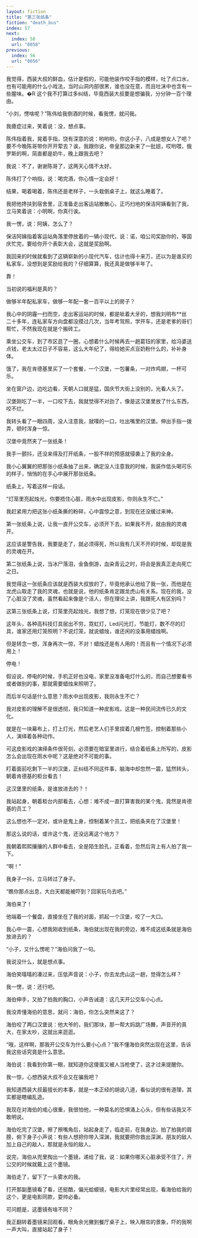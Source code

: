 ```yaml
---
layout: fiction
title: "第三张纸条"
fiction: "death_bus"
index: 57
next:
  index: 58
  url: "0058"
previous:
  index: 56
  url: "0056"
---
```

我觉得，西装大叔的鲜血，估计是假的，可能他装作咬手指的模样，吐了点口水，也有可能用的什么小戏法，当时山洞内部很黑，谁也没在意，而且吐沫中也含有一些腥味。�R  这个我不打算过多纠结，毕竟西装大叔要是想骗我，分分钟一百个理由。

“小刘，愣啥呢？”陈伟给我倒酒的时候，看我愣，就问我。

我癔症过来，笑着说：没，想点事。

陈伟指着我，晃着手指，饶有深意的说：哟哟哟，你这小子，八成是想女人了吧？要不今晚陈哥带你开开荤去？诶，我跟你说，帝皇那边新来了一批妞，哎哟喂，俄罗斯的啊，简直都是奶牛，晚上跟我去吧？

我说：不了，谢谢陈哥了，这两天心情不太好。

陈伟打了个响指，说：喝完酒，你心情一定会好！

结果，喝着喝着，陈伟还是老样子，一头栽倒桌子上，就这么睡着了。

我把他搀扶到宿舍里，正准备走出客运站散散心，正巧扫地的保洁阿姨看到了我，立马笑着说：小明啊，你真行诶。

我一愣，说：阿姨，怎么了？

保洁阿姨指着客运站角落里停放着的一辆小现代，说：诺，咱公司奖励你的，等国庆忙完，要给你开个表彰大会，这就是奖励啊。

我回来的时候就看到了这辆崭新的小现代汽车，估计也得十来万，还以为是谁买的私家车，没想到是奖励给我的？仔细算算，我还真是做够半年了。

靠！

当初说的福利是真的？

做够半年配私家车，做够一年配一套一百平以上的房子？

我心中的阴霾一扫而空，走出客运站的时候，都是呲着大牙的，想我刘明布**丝二十多年，连私家车方向盘都没摸过几次，当年考驾照，学开车，还是老爹的哥们帮忙，不然我现在就是个搬砖工。

乘坐公交车，到了市区逛了一圈，心想着什么时候再去一趟葛钰的家里，给冯婆送点钱，老太太过日子不容易，这么大年纪了，得给她买点豆奶粉什么的，补补身体。

饿了，我在肯德基里买了一个套餐，一个汉堡，一包薯条，一对炸鸡翅，一杯可乐。

坐在窗户边，边吃边看，天朝人口就是猛，国庆节大街上没别的，光看人头了。

汉堡刚吃了一半，一口咬下去，我就觉得不对劲了，像是这汉堡里放了什么东西，咬不烂。

我转头看了一眼四周，没人注意我，就噗的一口，吐出嘴里的汉堡。伸出手指一拨弄，顿时浑身一惊。

汉堡中竟然夹了一张纸条！

我手一颤抖，还没来得及打开纸条，一股不祥的预感就侵袭上了我的全身。

我小心翼翼的把那张小纸条抽了出来，确定没人注意我的时候，我装作低头喝可乐的样子，悄悄的在手心中展开那张纸条。

纸条上，写着这样一段话。

“灯笼里亮起烛光，你要捂住心脏，雨水中出现皮影，你则永生不亡。”

我赶紧用力把这张小纸条撕的粉碎，心中震惊之意，到现在还没缓过来神。

第一张纸条上说，让我一直开公交车，必须开下去，如果我不开，就由我的灵魂开。

这应该是警告我，我要是走了，就必须得死，所以我有几天不开的时候，却现是我的灵魂在开。

第二张纸条上说，当冰尸落泪，金鱼倒游，血染青云之时，将会是我真正走向死亡之日。

我觉得这一张纸条应该就是西装大叔放的了，毕竟他承认他给了我一张，而他是在龙虎山取走了我的灵魂，也就是说，他的纸条肯定跟龙虎山有关系。现在的我，没了心脏没了灵魂，虽然看起来像是个活人，但在理论上讲，我跟死人有区别吗？

这第三张纸条上说，灯笼里亮起烛光，我想了想，灯笼现在很少见了吧？

这年头，各种高科技灯具层出不穷，霓虹灯，Led闪光灯，节能灯，数不尽的灯具，谁家还用灯笼照明？不说灯笼，就说蜡烛，谁还闲的没事用蜡烛啊。

但是转念一想，浑身再次一惊，不对！蜡烛还是有人用的！而且有一个情况下必须用上！

停电！

假设说，停电的时候，手机正好也没电，家里没准备电灯什么的，而自己想要看书或者做别的事，那就需要蜡烛来照明了。

而后半句话是什么意思？雨水中出现皮影，我则永生不亡？

我对皮影的理解不是很透彻，我只知道一种皮影戏，这是一种民间流传已久的文化。

就是在一块幕布上，打上灯光，然后老艺人们手里捏着几根竹签，控制着那些小人，演绎着各种动作。

可这皮影戏的演绎条件很苛刻，必须要在暗室里进行，结合着纸条上所写的，皮影怎么会出现在雨水中呢？这是绝对不可能的事。

盯着面前吃剩下一半的汉堡，正纠结不同这件事，脑海中却忽然一震，猛然转头，朝着肯德基的柜台看去！

这汉堡里的纸条，是谁放进去的？！

我站起身，朝着柜台内部看去，心想：难不成一直打算害我的某个鬼，竟然是肯德基的员工？

这么想也不一定对，或许是鬼上身，控制着某个员工，把纸条夹在了汉堡里！

那这么说的话，或许这个鬼，还没远离这个地方？

我朝着熙熙攘攘的人群中看去，全是陌生脸孔，正看着，忽然后背上有人拍了我一下。

“啊！”

我身子一抖，立马转过了身子。

“瞧你那点出息，大白天都能被吓到？回家玩鸟去吧。”

海伯来了！

他端着一个餐盘，直接坐在了我的对面，抓起一个汉堡，咬了一大口。

我心中一震，心想我刚收到纸条，海伯就出现在我的旁边，难不成这纸条就是海伯放进去的？

“小子，又什么愣呢？”海伯问我了一句。

我说没什么，就是想点事。

海伯笑嘻嘻的凑过来，压低声音说：小子，你去龙虎山这一趟，觉得怎么样？

我一愣，说：还行吧。

海伯伸手，又拍了拍我的胸口，小声告诫道：这几天开公交车小心点。

我没弄懂海伯的意思，就问：海伯，你怎么突然来这了？

海伯咬了两口汉堡说：他大爷的，我们那块，那一帮大妈跳广场舞，声音开的真大，在家太吵，这就出来逛逛。

“哦，这样啊，那我开公交车为什么要小心点？”我不懂海伯突然出现在这里，告诉我这些话究竟是什么意思。

海伯说：我看到你第一眼，就知道你这傻蛋又被人当枪使了，这才过来提醒你。

我一惊，心想西装大叔不会又在骗我吧？

我知道西装大叔最擅长的本事，就是一本正经的胡说八道，看似说的很有道理，其实都是瞎编乱造。

我现在对海伯的戒心很重，我很怕他，一种莫名的恐惧涌上心头，但有些话我又不敢明说。

海伯吃完了汉堡，擦了擦嘴角后，站起身走了，临走前，在我身边，拍了拍我的肩膀，俯下身子小声说：有些人想把你带入深渊，我就要把你救出深渊，朋友的敌人加上自己的敌人，那就是永恒的敌人。

说完，海伯从兜里掏出一个墨镜，递给了我，说：如果你哪天心脏承受不住了，开公交的时候就戴上这个墨镜。

海伯走了，留下了一头雾水的我。

打开那副墨镜看了看，还挺酷，偏光蛤蟆镜，电影大片里经常出现，看海伯给我的这个，更是电影同款，耍帅必备。

可问题是，这墨镜有啥不同？

我正翻转着墨镜来回观看，眼角余光撇到餐厅桌子上，映入眼帘的景象，吓的我啊一声大叫，直接站起了身子！